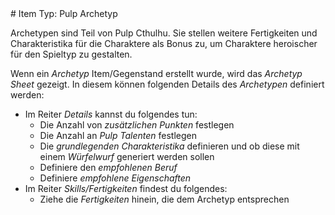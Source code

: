 <!--- This file is auto generated from module/manual/de/item_archetype.md --># Item Typ: Pulp Archetyp

Archetypen sind Teil von Pulp Cthulhu. Sie stellen weitere Fertigkeiten und Charakteristika für die Charaktere als Bonus zu, um Charaktere heroischer für den Spieltyp zu gestalten.

Wenn ein _Archetyp_ Item/Gegenstand erstellt wurde, wird das _Archetyp Sheet_ gezeigt.
In diesem können folgenden Details des _Archetypen_ definiert werden:

- Im Reiter _Details_ kannst du folgendes tun:
  - Die Anzahl von _zusätzlichen Punkten_ festlegen
  - Die Anzahl an _Pulp Talenten_ festlegen
  - Die _grundlegenden Charakteristika_ definieren und ob diese mit einem _Würfelwurf_ generiert werden sollen
  - Definiere den _empfohlenen Beruf_
  - Definiere _empfohlene Eigenschaften_
- Im Reiter _Skills/Fertigkeiten_ findest du folgendes:
  - Ziehe die _Fertigkeiten_ hinein, die dem Archetyp entsprechen
